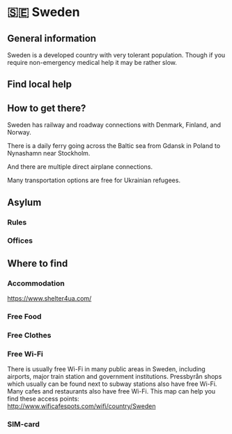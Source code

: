 # 🇸🇪 Sweden

## General information

Sweden is a developed country with very tolerant population. Though if you require non-emergency medical help
it may be rather slow.

## Find local help

## How to get there?

Sweden has railway and roadway connections with Denmark, Finland, and Norway.

There is a daily ferry going across the Baltic sea from Gdansk in Poland to Nynashamn near Stockholm.

And there are multiple direct airplane connections.

Many transportation options are free for Ukrainian refugees.

## Asylum

### Rules

### Offices

## Where to find

### Accommodation

https://www.shelter4ua.com/

### Free Food

### Free Clothes

### Free Wi-Fi
There is usually free Wi-Fi in many public areas in Sweden, including airports, major train station and government institutions.
Pressbyrån shops which usually can be found next to subway stations also have free Wi-Fi.
Many cafes and restaurants also have free Wi-Fi. This map can help you find these access points:
http://www.wificafespots.com/wifi/country/Sweden

### SIM-card
